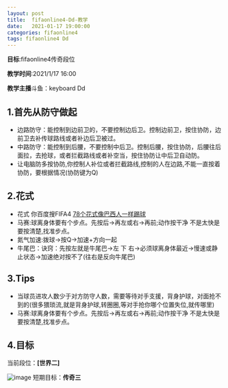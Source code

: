 ```yaml
---
layout: post
title:  fifaonline4-Dd-教学
date:   2021-01-17 19:00:00
categories: fifaonline4
tags: fifaonline4 Dd 
---
```


**目标**:fifaonline4传奇段位

**教学时间**:2021/1/17 16:00

**教学主播**斗鱼：keyboard Dd

## 1.首先从防守做起
- 边路防守：能控制到边前卫的，不要控制边后卫。控制边前卫，按住协防，边前卫去补传球路线或者补边后卫被过。
- 中路防守：能控制到后腰，不要控制中后卫。控制后腰，按住协防，后腰往后面拉，去抢球，或者拦截路线或者补空当，按住协防让中后卫自动防。
- 让电脑防多按协防,你控制人补位或者拦截路线,控制的人在边路,不能一直按着协防，要根据情况(协防键为Q)




## 2.花式
- 花式 你百度搜FIFA4 [78个花式像巴西人一样踢球](https://www.bilibili.com/video/BV1ob411w72v)
- 马赛:球离身体要有个步点。先按后->再左或右->再前;动作按干净 不是太快是要按清楚,找准步点。
- 氮气加速:拨球->按Q->加速+方向一起
- 牛尾巴：诀窍：先按左就是牛尾巴->左 下 右->必须球离身体最近->慢速或静止状态->加速绝对按不了(往右是反向牛尾巴)




## 3.Tips
- 当球员进攻人数少于对方防守人数，需要等待对手支援，背身护球，对面抢不到的(很多猥琐流,就是背身护球,转圈圈,等对手抢你哪个位置失位,就传哪里)
- 马赛:球离身体要有个步点。先按后->再左或右->再前;动作按干净 不是太快是要按清楚,找准步点。

## 4.目标
当前段位：**[世界二]**


![image](https://i.loli.net/2021/01/17/RZStk4j3wQWiyho.png)
短期目标：**传奇三**
